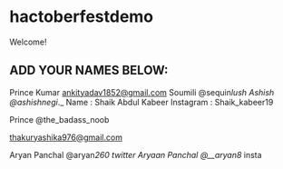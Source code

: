 # hactoberfestdemo

Welcome!

## ADD YOUR NAMES BELOW:

Prince Kumar
ankityadav1852@gmail.com
Soumili @sequin*lush
Ashish @ashishnegi*.\_
Name : Shaik Abdul Kabeer
Instagram : Shaik_kabeer19

Prince @the_badass_noob

thakuryashika976@gmail.com

Aryan Panchal @aryan*260 twitter
Aryaan Panchal @\_\_aryan8* insta
